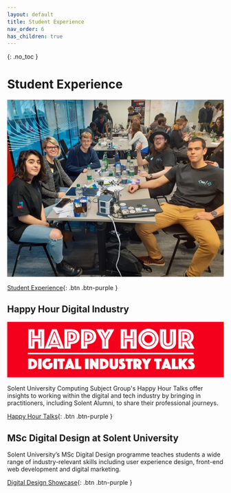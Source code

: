 ```yaml
---
layout: default
title: Student Experience
nav_order: 6
has_children: true
---
```

{: .no_toc }

# Student Experience 

![Student Experience](image/../../images/EJFvcOyW4AAzsS5.jpg)

[Student Experience](https://martinsolent.github.io/Student-Experience/){: .btn .btn-purple } 

## Happy Hour Digital Industry

![](images/../../images/HH_logo_23.png)

Solent University Computing Subject Group's Happy Hour Talks offer insights to working within the digital and tech industry by bringing in practitioners, including Solent Alumni, to share their professional journeys.

[Happy Hour Talks](https://martinsolent.github.io/happy_hour_2022/about.html){: .btn .btn-purple }

## MSc Digital Design at Solent University

Solent University’s MSc Digital Design programme teaches students a wide range of industry-relevant skills including user experience design, front-end web development and digital marketing.

[Digital Design Showcase](https://martinsolent.github.io/Student-Experience/){: .btn .btn-purple } 
